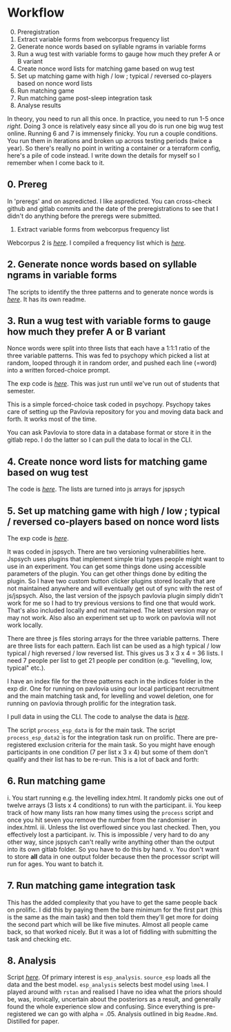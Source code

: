 # Workflow

0. Preregistration
1. Extract variable forms from webcorpus frequency list
2. Generate nonce words based on syllable ngrams in variable forms
3. Run a wug test with variable forms to gauge how much they prefer A or B variant
4. Create nonce word lists for matching game based on wug test
5. Set up matching game with high / low ; typical / reversed co-players based on nonce word lists
6. Run matching game
7. Run matching game post-sleep integration task
8. Analyse results

In theory, you need to run all this once. In practice, you need to run 1-5 once *right*. Doing 3 once is relatively easy since all you do is run one big wug test online. Running 6 and 7 is immensely finicky. You run a couple conditions. You run them in iterations and broken up across testing periods (twice a year). So there's really no point in writing a container or a terraform config, here's a pile of code instead. I write down the details for myself so I remember when I come back to it.

## 0. Prereg

In 'preregs' and on aspredicted. I like aspredicted. You can cross-check github and gitlab commits and the date of the preregistrations to see that I didn't do anything before the preregs were submitted.

1. Extract variable forms from webcorpus frequency list

Webcorpus 2 is [_here_](https://nessie.ilab.sztaki.hu/~ndavid/Webcorpus2/). 
I compiled a frequency list which is [_here_](resource/webcorpus2freqlist/webcorpus2_freqlist_hu_with_lemmafreq.tsv.gz).

## 2. Generate nonce words based on syllable ngrams in variable forms

The scripts to identify the three patterns and to generate nonce words is [_here_](scripts/build_words). It has its own readme.

## 3. Run a wug test with variable forms to gauge how much they prefer A or B variant

Nonce words were split into three lists that each have a 1:1:1 ratio of the three variable patterns. This was fed to psychopy which picked a list at random, looped through it in random order, and pushed each line (=word) into a written forced-choice prompt.

The exp code is [_here_](https://gitlab.pavlovia.org/petyaraczbme/toldalekolos). This was just run until we've run out of students that semester.

This is a simple forced-choice task coded in psychopy. Psychopy takes care of setting up the Pavlovia repository for you and moving data back and forth. It works most of the time.

You can ask Pavlovia to store data in a database format or store it in the gitlab repo. I do the latter so I can pull the data to local in the CLI.

## 4. Create nonce word lists for matching game based on wug test

The code is [_here_](scripts/baseline_exp). The lists are turned into js arrays for jspsych 

## 5. Set up matching game with high / low ; typical / reversed co-players based on nonce word lists

The exp code is [_here_](https://gitlab.pavlovia.org/petyaraczbme/hungarian-esp).

It was coded in jspsych. There are two versioning vulnerabilities here. Jspsych uses plugins that implement simple trial types people might want to use in an experiment. You can get some things done using accessible parameters of the plugin. You can get other things done by editing the plugin. So I have two custom button clicker plugins stored locally that are not maintained anywhere and will eventually get out of sync with the rest of js/jspsych. Also, the last version of the jspsych pavlovia plugin simply didn't work for me so I had to try previous versions to find one that would work. That's also included locally and not maintained. The latest version may or may not work. Also also an experiment set up to work on pavlovia will not work locally.

There are three js files storing arrays for the three variable patterns. There are three lists for each pattern. Each list can be used as a high typical / low typical / high reversed / low reversed list. This gives us 3 x 3 x 4 = 36 lists. I need 7 people per list to get 21 people per condition (e.g. "levelling, low, typical" etc.). 

I have an index file for the three patterns each in the indices folder in the exp dir. One for running on pavlovia using our local participant recruitment and the main matching task and, for levelling and vowel deletion, one for running on pavlovia through prolific for the integration task.

I pull data in using the CLI. The code to analyse the data is [_here_](scripts/esp_exp).

The script `process_esp_data` is for the main task. The script `process_esp_data2` is for the integration task run on prolific. There are pre-registered exclusion criteria for the main task. So you might have enough participants in one condition (7 per list x 3 x 4) but some of them don't qualify and their list has to be re-run. This is a lot of back and forth:

## 6. Run matching game

i. You start running e.g. the levelling index.html. It randomly picks one out of twelve arrays (3 lists x 4 conditions) to run with the participant. 
ii. You keep track of how many lists ran how many times using the `process` script and once you hit seven you remove the number from the randomiser in index.html. 
iii. Unless the list overflowed since you last checked. Then, you effectively lost a participant.
iv. This is impossible / very hard to do any other way, since jspsych can't really write anything other than the output into its own gitlab folder. So you have to do this by hand.
v. You don't want to store __all__ data in one output folder because then the processor script will run for ages. You want to batch it.

## 7. Run matching game integration task

This has the added complexity that you have to get the same people back on prolific. I did this by paying them the bare minimum for the first part (this is the same as the main task) and then told them they'll get more for doing the second part which will be like five minutes. Almost all people came back, so that worked nicely. But it was a lot of fiddling with submitting the task and checking etc.

## 8. Analysis

Script [_here_](analysis). Of primary interest is `esp_analysis`. `source_esp` loads all the data and the best model. `esp_analysis` selects best model using `lme4`. I played around with `rstan` and realised I have no idea what the priors should be, was, ironically, uncertain about the posteriors as a result, and generally found the whole experience slow and confusing. Since everything is pre-registered we can go with alpha = .05. Analysis outlined in big `Readme.Rmd`. Distilled for paper.

